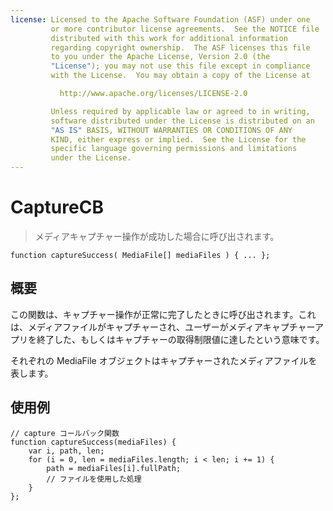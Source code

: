 ```yaml
---
license: Licensed to the Apache Software Foundation (ASF) under one
         or more contributor license agreements.  See the NOTICE file
         distributed with this work for additional information
         regarding copyright ownership.  The ASF licenses this file
         to you under the Apache License, Version 2.0 (the
         "License"); you may not use this file except in compliance
         with the License.  You may obtain a copy of the License at

           http://www.apache.org/licenses/LICENSE-2.0

         Unless required by applicable law or agreed to in writing,
         software distributed under the License is distributed on an
         "AS IS" BASIS, WITHOUT WARRANTIES OR CONDITIONS OF ANY
         KIND, either express or implied.  See the License for the
         specific language governing permissions and limitations
         under the License.
---
```


CaptureCB
=========

> メディアキャプチャー操作が成功した場合に呼び出されます。

    function captureSuccess( MediaFile[] mediaFiles ) { ... };

概要
-----------

この関数は、キャプチャー操作が正常に完了したときに呼び出されます。これは、メディアファイルがキャプチャーされ、ユーザーがメディアキャプチャーアプリを終了した、もしくはキャプチャーの取得制限値に達したという意味です。

それぞれの MediaFile オブジェクトはキャプチャーされたメディアファイルを表します。

使用例
-------------

    // capture コールバック関数
    function captureSuccess(mediaFiles) {
        var i, path, len;
        for (i = 0, len = mediaFiles.length; i < len; i += 1) {
            path = mediaFiles[i].fullPath;
            // ファイルを使用した処理
        }
    };
